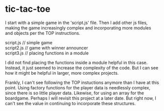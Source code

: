 # tic-tac-toe

I start with a simple game in the 'script.js' file. Then I add other js files, making the game increasingly complex and incorporating more modules and objects per the TOP instructions.

script.js // simple game <br>
script2.js // game with winner announcer <br>
script3.js // placing functions in a module <br>

I did not find placing the functions inside a module helpful in this case. Instead, it just seemed to increase the complexity of the code. But I can see how it might be helpful in larger, more complex projects. 

Frankly, I can't see following the TOP instuctions anymore than I have at this point. Using factory functions for the player data is needlessly complex, since there is so little player data. Likewise, for using an array for the boardgame. Perhaps I will revisit this project at a later date. But right now, I can't see the value in continuing to incorporate these structures. 
